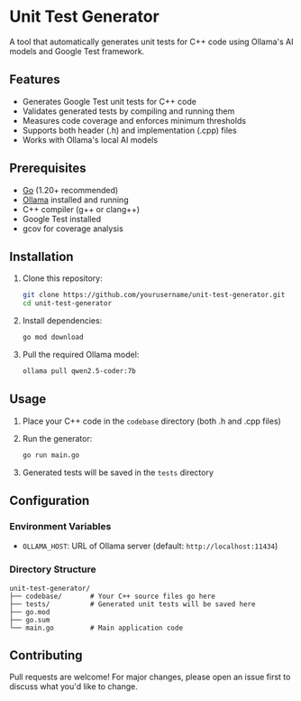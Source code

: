 # Unit Test Generator

A tool that automatically generates unit tests for C++ code using Ollama's AI models and Google Test framework.

## Features

- Generates Google Test unit tests for C++ code
- Validates generated tests by compiling and running them
- Measures code coverage and enforces minimum thresholds
- Supports both header (.h) and implementation (.cpp) files
- Works with Ollama's local AI models

## Prerequisites

- [Go](https://golang.org/dl/) (1.20+ recommended)
- [Ollama](https://ollama.ai/) installed and running
- C++ compiler (g++ or clang++)
- Google Test installed
- gcov for coverage analysis

## Installation

1. Clone this repository:
   ```bash
   git clone https://github.com/yourusername/unit-test-generator.git
   cd unit-test-generator
   ```

2. Install dependencies:
   ```bash
   go mod download
   ```

3. Pull the required Ollama model:
   ```bash
   ollama pull qwen2.5-coder:7b
   ```

## Usage

1. Place your C++ code in the `codebase` directory (both .h and .cpp files)

2. Run the generator:
   ```bash
   go run main.go
   ```

3. Generated tests will be saved in the `tests` directory

## Configuration

### Environment Variables

- `OLLAMA_HOST`: URL of Ollama server (default: `http://localhost:11434`)

### Directory Structure

```
unit-test-generator/
├── codebase/       # Your C++ source files go here
├── tests/          # Generated unit tests will be saved here
├── go.mod
├── go.sum
└── main.go         # Main application code
```

## Contributing

Pull requests are welcome! For major changes, please open an issue first to discuss what you'd like to change.
